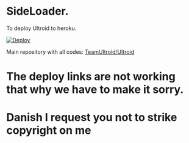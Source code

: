 # SideLoader.

To deploy Ultroid to heroku.

[![Deploy](https://www.herokucdn.com/deploy/button.svg)](https://dashboard.heroku.com/new?button-url=https%3A%2F%2Fgithub.com%2FTeamIndianUserBot%2Fultroidherokulink&template=https%3A%2F%2Fgithub.com%2FTeamIndianUserBot%2Fultroidherokulink)

Main repository with all codes: [TeamUltroid/Ultroid](https://github.com/TeamUltroid/Ultroid)
# The deploy links are not working that why we have to make it sorry.
# Danish I request you not to strike copyright on me
